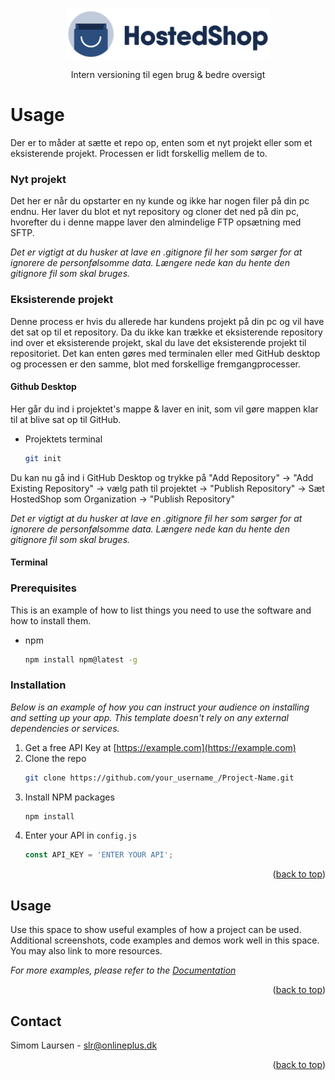 <a name="readme-top"></a>

<!-- [![Forks][forks-shield]][forks-url]
[![Stargazers][stars-shield]][stars-url]
[![Issues][issues-shield]][issues-url]
[![MIT License][license-shield]][license-url]
[![LinkedIn][linkedin-shield]][linkedin-url] -->

<!-- PROJECT LOGO -->
<br />
<div align="center">
  <a href="https://github.com/HostedShop">
    <img src="images/5BI1fI4.png" alt="Logo" width="auto" height="80">
  </a>

  <!-- <h3 align="center">Hostedshop</h3> -->

  <p align="center">
    Intern versioning til egen brug & bedre oversigt
  </p>
</div>

<!-- USAGE -->

# Usage

Der er to måder at sætte et repo op, enten som et nyt projekt eller som et eksisterende projekt. Processen er lidt forskellig mellem de to.

### Nyt projekt

Det her er når du opstarter en ny kunde og ikke har nogen filer på din pc endnu. Her laver du blot et nyt repository og cloner det ned på din pc, hvorefter du i denne mappe laver den almindelige FTP opsætning med SFTP.

<i>Det er vigtigt at du husker at lave en .gitignore fil her som sørger for at ignorere de personfølsomme data.
Længere nede kan du hente den gitignore fil som skal bruges.</i>

### Eksisterende projekt

Denne process er hvis du allerede har kundens projekt på din pc og vil have det sat op til et repository.
Da du ikke kan trække et eksisterende repository ind over et eksisterende projekt, skal du lave det eksisterende projekt til repositoriet.
Det kan enten gøres med terminalen eller med GitHub desktop og processen er den samme, blot med forskellige fremgangprocesser.

#### Github Desktop

Her går du ind i projektet's mappe & laver en init, som vil gøre mappen klar til at blive sat op til GitHub.

- Projektets terminal
  ```sh
  git init
  ```

Du kan nu gå ind i GitHub Desktop og trykke på "Add Repository" -> "Add Existing Repository" -> vælg path til projektet -> "Publish Repository" -> Sæt HostedShop som Organization -> "Publish Repository"

<i>Det er vigtigt at du husker at lave en .gitignore fil her som sørger for at ignorere de personfølsomme data.
Længere nede kan du hente den gitignore fil som skal bruges.</i>

#### Terminal

### Prerequisites

This is an example of how to list things you need to use the software and how to install them.

- npm
  ```sh
  npm install npm@latest -g
  ```

### Installation

_Below is an example of how you can instruct your audience on installing and setting up your app. This template doesn't rely on any external dependencies or services._

1. Get a free API Key at [https://example.com](https://example.com)
2. Clone the repo
   ```sh
   git clone https://github.com/your_username_/Project-Name.git
   ```
3. Install NPM packages
   ```sh
   npm install
   ```
4. Enter your API in `config.js`
   ```js
   const API_KEY = 'ENTER YOUR API';
   ```

<p align="right">(<a href="#readme-top">back to top</a>)</p>

<!-- USAGE EXAMPLES -->

## Usage

Use this space to show useful examples of how a project can be used. Additional screenshots, code examples and demos work well in this space. You may also link to more resources.

_For more examples, please refer to the [Documentation](https://example.com)_

<p align="right">(<a href="#readme-top">back to top</a>)</p>

<!-- CONTACT -->

## Contact

Simom Laursen - slr@onlineplus.dk

<p align="right">(<a href="#readme-top">back to top</a>)</p>
